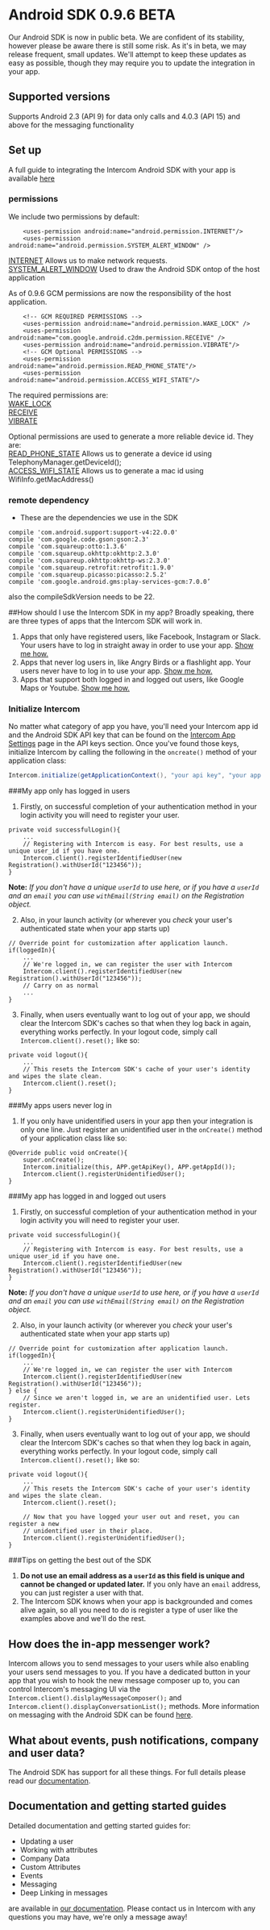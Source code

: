 # Android SDK 0.9.6 BETA

Our Android SDK is now in public beta. We are confident of its stability, however please be aware there is still some risk. As it's in beta, we may release frequent, small updates. We'll attempt to keep these updates as easy as possible, though they may require you to update the integration in your app.

## Supported versions
Supports Android 2.3 (API 9) for data only calls and 4.0.3 (API 15) and above for the messaging functionality

## Set up

A full guide to integrating the Intercom Android SDK with your app is available [here](http://docs.intercom.io/6025-Install-on-your-mobile-product/install-the-intercom-android-sdk)

### permissions

We include two permissions by default:
```
    <uses-permission android:name="android.permission.INTERNET"/>
    <uses-permission android:name="android.permission.SYSTEM_ALERT_WINDOW" />
```
[INTERNET](http://developer.android.com/reference/android/Manifest.permission.html#INTERNET) Allows us to make network requests.  
[SYSTEM_ALERT_WINDOW](http://developer.android.com/reference/android/Manifest.permission.html#SYSTEM_ALERT_WINDOW) Used to draw the Android SDK ontop of the host application

As of 0.9.6 GCM permissions are now the responsibility of the host application.

```
    <!-- GCM REQUIRED PERMISSIONS -->
    <uses-permission android:name="android.permission.WAKE_LOCK" />
    <uses-permission android:name="com.google.android.c2dm.permission.RECEIVE" />
    <uses-permission android:name="android.permission.VIBRATE"/>
    <!-- GCM Optional PERMISSIONS -->
    <uses-permission android:name="android.permission.READ_PHONE_STATE"/>
    <uses-permission android:name="android.permission.ACCESS_WIFI_STATE"/>
```
The required permissions are:  
[WAKE_LOCK](http://developer.android.com/reference/android/Manifest.permission.html#WAKE_LOCK)  
[RECEIVE](https://developer.android.com/google/gcm/client.html#manifest)  
[VIBRATE](http://developer.android.com/reference/android/Manifest.permission.html#VIBRATE)  

Optional permissions are used to generate a more reliable device id. They are:  
[READ_PHONE_STATE](http://developer.android.com/reference/android/Manifest.permission.html#READ_PHONE_STATE) Allows us to generate a device id using TelephonyManager.getDeviceId();  
[ACCESS_WIFI_STATE](http://developer.android.com/reference/android/Manifest.permission.html#ACCESS_WIFI_STATE) Allows us to generate a mac id using WifiInfo.getMacAddress()  

### remote dependency

- These are the dependencies we use in the SDK

```
compile 'com.android.support:support-v4:22.0.0'
compile 'com.google.code.gson:gson:2.3'
compile 'com.squareup:otto:1.3.6'
compile 'com.squareup.okhttp:okhttp:2.3.0'
compile 'com.squareup.okhttp:okhttp-ws:2.3.0'
compile 'com.squareup.retrofit:retrofit:1.9.0'
compile 'com.squareup.picasso:picasso:2.5.2'
compile 'com.google.android.gms:play-services-gcm:7.0.0’
```

also the compileSdkVersion needs to be 22.

##How should I use the Intercom SDK in my app?
Broadly speaking, there are three types of apps that the Intercom SDK will work in.

1. Apps that only have registered users, like Facebook, Instagram or Slack. Your users have to log in straight away in order to use your app. [Show me how.](https://github.com/intercom/intercom-android#my-app-only-has-logged-in-users)
2. Apps that never log users in, like Angry Birds or a flashlight app. Your users never have to log in to use your app. [Show me how.](https://github.com/intercom/intercom-android#my-apps-users-never-log-in)
3. Apps that support both logged in and logged out users, like Google Maps or Youtube. [Show me how.](https://github.com/intercom/intercom-android#my-app-has-logged-in-and-logged-out-users)

### Initialize Intercom
No matter what category of app you have, you'll need your Intercom app id and the Android SDK API key that can be found on the [Intercom App Settings](https://app.intercom.io/) page in the API keys section. Once you've found those keys, initialize Intercom by calling the following in the `oncreate()` method of your application class:

```Java
Intercom.initialize(getApplicationContext(), "your api key", "your app id");
```

###My app only has logged in users
1. Firstly, on successful completion of your authentication method in your login activity you will need to register your user.


```
private void successfulLogin(){
	...
	// Registering with Intercom is easy. For best results, use a unique user_id if you have one.
	Intercom.client().registerIdentifiedUser(new Registration().withUserId("123456"));
}
```

**Note:** _If you don't have a unique `userId` to use here, or if you have a `userId` and an `email` you can use `withEmail(String email)` on the Registration object._

2. Also, in your launch activity (or wherever you _check_ your user's authenticated state when your app starts up) 

```
// Override point for customization after application launch.
if(loggedIn){
	...
	// We're logged in, we can register the user with Intercom
	Intercom.client().registerIdentifiedUser(new Registration().withUserId("123456"));
	// Carry on as normal
	...
}
```
		
3. Finally, when users eventually want to log out of your app, we should clear the Intercom SDK's caches so that when they log back in again, everything works perfectly. In your logout code, simply call `Intercom.client().reset();` like so:

```
private void logout(){
	...
	// This resets the Intercom SDK's cache of your user's identity and wipes the slate clean.
	Intercom.client().reset();
}
```		


###My apps users never log in

1. If you only have unidentified users in your app then your integration is only one line. Just register an unidentified user in the `onCreate()` method of your application class like so:
```
@Override public void onCreate(){
	super.onCreate();
    Intercom.initialize(this, APP.getApiKey(), APP.getAppId());
    Intercom.client().registerUnidentifiedUser();
}
```


###My app has logged in and logged out users

1. Firstly, on successful completion of your authentication method in your login activity you will need to register your user.

```
private void successfulLogin(){
	...
	// Registering with Intercom is easy. For best results, use a unique user_id if you have one.
	Intercom.client().registerIdentifiedUser(new Registration().withUserId("123456"));
}
```
**Note:** _If you don't have a unique `userId` to use here, or if you have a `userId` and an `email` you can use `withEmail(String email)` on the Registration object._

2. Also, in your launch activity (or wherever you _check_ your user's authenticated state when your app starts up) 

```
// Override point for customization after application launch.
if(loggedIn){
	...
	// We're logged in, we can register the user with Intercom
	Intercom.client().registerIdentifiedUser(new Registration().withUserId("123456"));
} else {
	// Since we aren't logged in, we are an unidentified user. Lets register.
	Intercom.client().registerUnidentifiedUser();		
}
```
		
3. Finally, when users eventually want to log out of your app, we should clear the Intercom SDK's caches so that when they log back in again, everything works perfectly. In your logout code, simply call `Intercom.client().reset();` like so:
```
private void logout(){
	...
	// This resets the Intercom SDK's cache of your user's identity and wipes the slate clean.
	Intercom.client().reset();

	// Now that you have logged your user out and reset, you can register a new
	// unidentified user in their place.
	Intercom.client().registerUnidentifiedUser();
}
```	

###Tips on getting the best out of the SDK

1.  **Do not use an email address as a `userId` as this field is unique and cannot be changed or updated later.** If you only have an `email` address, you can just register a user with that. 
2. The Intercom SDK knows when your app is backgrounded and comes alive again, so all you need to do is register a type of user like the examples above and we'll do the rest.
 
## How does the in-app messenger work?

Intercom allows you to send messages to your users while also enabling your users send messages to you. If you have a dedicated button in your app that you wish to hook the new message composer up to, you can control Intercom's messaging UI via the `Intercom.client().dislplayMessageComposer();` and `Intercom.client().displayConversationList();` methods. More information on messaging with the Android SDK can be found [here](http://docs.intercom.io/using-the-android-sdk#messaging).

## What about events, push notifications, company and user data?

The Android SDK has support for all these things. For full details please read our [documentation](http://docs.intercom.io/using-the-android-sdk).
 
## Documentation and getting started guides
 
Detailed documentation and getting started guides for:

- Updating a user
- Working with attributes
- Company Data
- Custom Attributes
- Events
- Messaging
- Deep Linking in messages

are available in [our documentation](http://docs.intercom.io/Install-on-your-mobile-product). Please contact us in Intercom with any questions you may have, we're only a message away!
